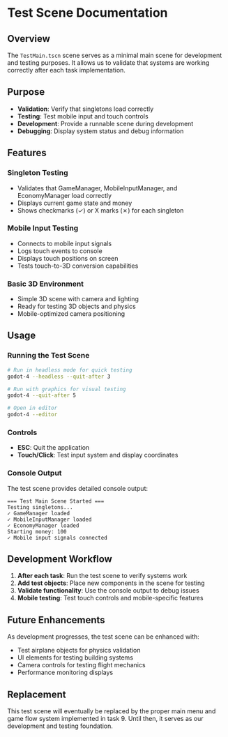 # Test Scene Documentation

## Overview

The `TestMain.tscn` scene serves as a minimal main scene for development and testing purposes. It allows us to validate that systems are working correctly after each task implementation.

## Purpose

- **Validation**: Verify that singletons load correctly
- **Testing**: Test mobile input and touch controls
- **Development**: Provide a runnable scene during development
- **Debugging**: Display system status and debug information

## Features

### Singleton Testing
- Validates that GameManager, MobileInputManager, and EconomyManager load correctly
- Displays current game state and money
- Shows checkmarks (✓) or X marks (✗) for each singleton

### Mobile Input Testing
- Connects to mobile input signals
- Logs touch events to console
- Displays touch positions on screen
- Tests touch-to-3D conversion capabilities

### Basic 3D Environment
- Simple 3D scene with camera and lighting
- Ready for testing 3D objects and physics
- Mobile-optimized camera positioning

## Usage

### Running the Test Scene
```bash
# Run in headless mode for quick testing
godot-4 --headless --quit-after 3

# Run with graphics for visual testing
godot-4 --quit-after 5

# Open in editor
godot-4 --editor
```

### Controls
- **ESC**: Quit the application
- **Touch/Click**: Test input system and display coordinates

### Console Output
The test scene provides detailed console output:
```
=== Test Main Scene Started ===
Testing singletons...
✓ GameManager loaded
✓ MobileInputManager loaded  
✓ EconomyManager loaded
Starting money: 100
✓ Mobile input signals connected
```

## Development Workflow

1. **After each task**: Run the test scene to verify systems work
2. **Add test objects**: Place new components in the scene for testing
3. **Validate functionality**: Use the console output to debug issues
4. **Mobile testing**: Test touch controls and mobile-specific features

## Future Enhancements

As development progresses, the test scene can be enhanced with:
- Test airplane objects for physics validation
- UI elements for testing building systems
- Camera controls for testing flight mechanics
- Performance monitoring displays

## Replacement

This test scene will eventually be replaced by the proper main menu and game flow system implemented in task 9. Until then, it serves as our development and testing foundation.